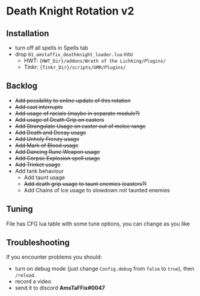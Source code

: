 # Death Knight Rotation v2
## Installation
- turn off all spells in Spells tab
- drop `01_amstaffix_deathknight_loader.lua` into
  - HWT: `{HWT_Dir}/addons/Wrath of the Lichking/Plugins/`
  - Tinkr: `{Tinkr_Dir}/scripts/GMR/Plugins/`
## Backlog
- ~~Add possibility to online update of this rotation~~
- ~~Add cast interrupts~~
- ~~Add usage of racials (maybe in separate module?)~~
- ~~Add usage of Death Grip on casters~~
- ~~Add Strangulate Usage on caster out of melee range~~
- ~~Add Death and Decay usage~~
- ~~Add Unholy Frenzy usage~~
- ~~Add Mark of Blood usage~~
- ~~Add Dancing Rune Weapon usage~~
- ~~Add Corpse Explosion spell usage~~
- ~~Add Trinket usage~~
- Add tank behaviour
  - Add taunt usage
  - ~~Add death grip usage to taunt enemies (casters?)~~
  - Add Chains of Ice usage to slowdown not taunted enemies
## Tuning
File has CFG lua table with some tune options, you can change as you like
## Troubleshooting
If you encounter problems you should:
- turn on debug mode (just change `Config.debug` from `false` to `true`), then `/reload`.
- record a video
- send it to discord **AmsTaFFix#0047**
